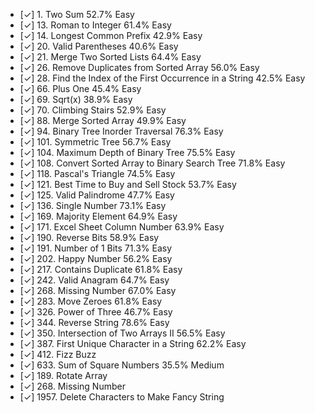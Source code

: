 - [✓] 1. Two Sum 52.7% Easy
- [✓] 13. Roman to Integer 61.4% Easy
- [✓] 14. Longest Common Prefix 42.9% Easy
- [✓] 20. Valid Parentheses 40.6% Easy
- [✓] 21. Merge Two Sorted Lists 64.4% Easy
- [✓] 26. Remove Duplicates from Sorted Array 56.0% Easy
- [✓] 28. Find the Index of the First Occurrence in a String 42.5% Easy
- [✓] 66. Plus One 45.4% Easy
- [✓] 69. Sqrt(x) 38.9% Easy
- [✓] 70. Climbing Stairs 52.9% Easy
- [✓] 88. Merge Sorted Array 49.9% Easy
- [✓] 94. Binary Tree Inorder Traversal 76.3% Easy
- [✓] 101. Symmetric Tree 56.7% Easy
- [✓] 104. Maximum Depth of Binary Tree 75.5% Easy
- [✓] 108. Convert Sorted Array to Binary Search Tree 71.8% Easy
- [✓] 118. Pascal's Triangle 74.5% Easy
- [✓] 121. Best Time to Buy and Sell Stock 53.7% Easy
- [✓] 125. Valid Palindrome 47.7% Easy
- [✓] 136. Single Number 73.1% Easy
- [✓] 169. Majority Element 64.9% Easy
- [✓] 171. Excel Sheet Column Number 63.9% Easy
- [✓] 190. Reverse Bits 58.9% Easy
- [✓] 191. Number of 1 Bits 71.3% Easy
- [✓] 202. Happy Number 56.2% Easy
- [✓] 217. Contains Duplicate 61.8% Easy
- [✓] 242. Valid Anagram 64.7% Easy
- [✓] 268. Missing Number 67.0% Easy
- [✓] 283. Move Zeroes 61.8% Easy
- [✓] 326. Power of Three 46.7% Easy
- [✓] 344. Reverse String 78.6% Easy
- [✓] 350. Intersection of Two Arrays II 56.5% Easy
- [✓] 387. First Unique Character in a String 62.2% Easy
- [✓] 412. Fizz Buzz
- [✓] 633. Sum of Square Numbers 35.5% Medium
- [✓] 189. Rotate Array
- [✓] 268. Missing Number
- [✓] 1957. Delete Characters to Make Fancy String